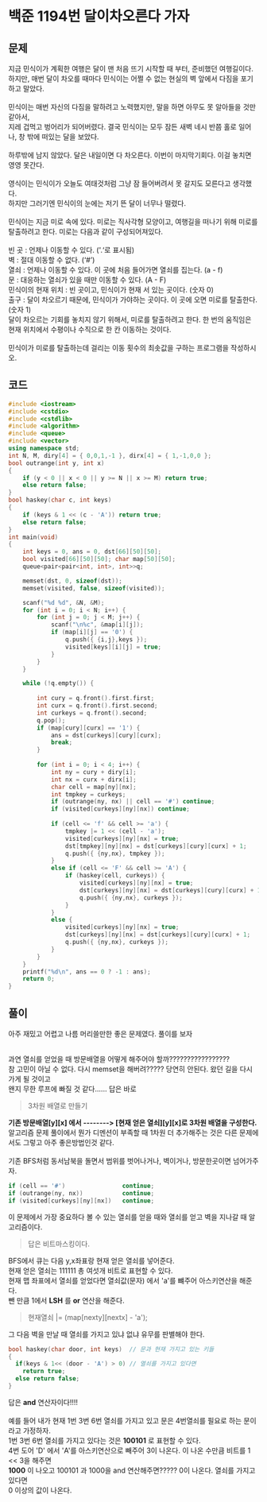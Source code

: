 # 백준 1194번 달이차오른다 가자

## 문제

지금 민식이가 계획한 여행은 달이 맨 처음 뜨기 시작할 때 부터, 준비했던 여행길이다. </br>
하지만, 매번 달이 차오를 때마다 민식이는 어쩔 수 없는 현실의 벽 앞에서 다짐을 포기하고 말았다.</br>
</br>
민식이는 매번 자신의 다짐을 말하려고 노력했지만, 말을 하면 아무도 못 알아들을 것만 같아서, </br>
지레 겁먹고 벙어리가 되어버렸다. 결국 민식이는 모두 잠든 새벽 네시 반쯤 홀로 일어나, 창 밖에 떠있는 달을 보았다.</br>
</br>
하루밖에 남지 않았다. 달은 내일이면 다 차오른다. 이번이 마지막기회다. 이걸 놓치면 영영 못간다.</br>
</br>
영식이는 민식이가 오늘도 여태것처럼 그냥 잠 들어버려서 못 갈지도 모른다고 생각했다.</br>
하지만 그러기엔 민식이의 눈에는 저기 뜬 달이 너무나 떨렸다.</br>
</br>
민식이는 지금 미로 속에 있다. 미로는 직사각형 모양이고, 여행길을 떠나기 위해 미로를 탈출하려고 한다. 미로는 다음과 같이 구성되어져있다.</br>
</br>
빈 곳 : 언제나 이동할 수 있다. ('.‘로 표시됨)</br>
벽 : 절대 이동할 수 없다. (‘#’)</br>
열쇠 : 언제나 이동할 수 있다. 이 곳에 처음 들어가면 열쇠를 집는다. (a - f)</br>
문 : 대응하는 열쇠가 있을 때만 이동할 수 있다. (A - F)</br>
민식이의 현재 위치 : 빈 곳이고, 민식이가 현재 서 있는 곳이다. (숫자 0)</br>
출구 : 달이 차오르기 때문에, 민식이가 가야하는 곳이다. 이 곳에 오면 미로를 탈출한다. (숫자 1)</br>
달이 차오르는 기회를 놓치지 않기 위해서, 미로를 탈출하려고 한다. 한 번의 움직임은 현재 위치에서 수평이나 수직으로 한 칸 이동하는 것이다.</br>
</br>
민식이가 미로를 탈출하는데 걸리는 이동 횟수의 최솟값을 구하는 프로그램을 작성하시오.</br>

## 코드

```c++
#include <iostream>
#include <cstdio>
#include <cstdlib>
#include <algorithm>
#include <queue>
#include <vector>
using namespace std;
int N, M, diry[4] = { 0,0,1,-1 }, dirx[4] = { 1,-1,0,0 };
bool outrange(int y, int x)
{
	if (y < 0 || x < 0 || y >= N || x >= M) return true;
	else return false;
}
bool haskey(char c, int keys)
{
	if (keys & 1 << (c - 'A')) return true;
	else return false;
}
int main(void)
{
	int keys = 0, ans = 0, dst[66][50][50];
	bool visited[66][50][50]; char map[50][50];
	queue<pair<pair<int, int>, int>>q;

	memset(dst, 0, sizeof(dst));
	memset(visited, false, sizeof(visited));

	scanf("%d %d", &N, &M);
	for (int i = 0; i < N; i++) {
		for (int j = 0; j < M; j++) {
			scanf("\n%c", &map[i][j]);
			if (map[i][j] == '0') {
				q.push({ {i,j},keys });
				visited[keys][i][j] = true;
			}
		}
	}

	while (!q.empty()) {
	
		int cury = q.front().first.first;
		int curx = q.front().first.second;
		int curkeys = q.front().second;
		q.pop();
		if (map[cury][curx] == '1') {
			ans = dst[curkeys][cury][curx];
			break;
		}
		
		for (int i = 0; i < 4; i++) {
			int ny = cury + diry[i]; 
			int nx = curx + dirx[i];
			char cell = map[ny][nx];
			int tmpkey = curkeys;
			if (outrange(ny, nx) || cell == '#') continue;
			if (visited[curkeys][ny][nx]) continue;
			
			if (cell <= 'f' && cell >= 'a') {
				tmpkey |= 1 << (cell - 'a');
				visited[curkeys][ny][nx] = true;
				dst[tmpkey][ny][nx] = dst[curkeys][cury][curx] + 1;       // 열쇠를 얻었을 때 새로운 열쇠값배열로 갱신해줘야한다!
				q.push({ {ny,nx}, tmpkey });
			}
			else if (cell <= 'F' && cell >= 'A') {
				if (haskey(cell, curkeys)) {                              // 벽이고 열쇠 소유 유무를 판단한다. 
					visited[curkeys][ny][nx] = true;
					dst[curkeys][ny][nx] = dst[curkeys][cury][curx] + 1;
					q.push({ {ny,nx}, curkeys });
				}
			}
			else {                                                      // 이동할 수 있으면
				visited[curkeys][ny][nx] = true;
				dst[curkeys][ny][nx] = dst[curkeys][cury][curx] + 1;
				q.push({ {ny,nx}, curkeys });
			}
		}
	}
	printf("%d\n", ans == 0 ? -1 : ans);
	return 0;
}
```

## 풀이

아주 재밌고 어렵고 나름 머리쓸만한 좋은 문제였다. 풀이를 보자 </br>
</br> 

과연 열쇠를 얻었을 때 방문배열을 어떻게 해주어야 할까????????????????? </br> 
참 고민이 아닐 수 없다. 다시 memset을 해버려????? 당연히 안된다. 왔던 길을 다시 가게 될 것이고 </br>
왠지 무한 루프에 빠질 것 같다...... 답은 바로 </br>

> 3차원 배열로 만들기

**기존 방문배열[y][x] 에서 --------> [현재 얻은 열쇠][y][x]로 3차원 배열을 구성한다.** </br>
알고리즘 문제 풀이에서 뭔가 디멘션이 부족할 때 1차원 더 추가해주는 것은 다른 문제에서도 그렇고 아주 좋은방법인것 같다. </br>
</br>
기존 BFS처럼 동서남북을 돌면서 범위를 벗어나거나, 벽이거나, 방문한곳이면 넘어가주자.

```c++
if (cell == '#')                continue;
if (outrange(ny, nx))           continue; 
if (visited[curkeys][ny][nx])   continue;
``` 

이 문제에서 가장 중요하다 볼 수 있는 열쇠를 얻을 때와 열쇠를 얻고 벽을 지나갈 때 알고리즘이다.</br>

> 답은 비트마스킹이다.

BFS에서 큐는 다음 y,x좌표랑 현재 얻은 열쇠를 넣어준다. </br>
현재 얻은 열쇠는 111111 총 여섯개 비트로 표현할 수 있다.  </br>
현재 맵 좌표에서 열쇠를 얻었다면 열쇠값(문자) 에서 'a'를 뺴주어 아스키연산을 해준다. </br>
뺀 만큼 1에서 **LSH** 를 **or** 연산을 해준다.

> 현재열쇠 |= (map[nexty][nextx] - 'a'); 

그 다음 벽을 만날 때 열쇠를 가지고 있냐 없냐 유무를 판별해야 한다.

```c++
bool haskey(char door, int keys)  // 문과 현재 가지고 있는 키들 
{
  if(keys & 1<< (door - 'A') > 0) // 열쇠를 가지고 있다면
    return true;
  else return false;
}
```

답은 **and** 연산자이다!!!! </br>
</br>
예를 들어 내가 현재 1번 3번 6번 열쇠를 가지고 있고 문은 4번열쇠를 필요로 하는 문이라고 가정하자. </br>
1번 3번 6번 열쇠를 가지고 있다는 것은 **100101** 로 표현할 수 있다.</br>
4번 도어 'D' 에서 'A'를 아스키연산으로 빼주어 3이 나온다. 이 나온 수만큼 비트를 1 << 3을 해주면  </br>
**1000** 이 나오고 100101 과 1000을 and 연산해주면????? 0이 나온다. 열쇠를 가지고 있다면 </br>
0 이상의 값이 나온다. </br> 
